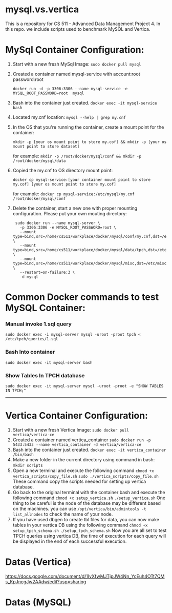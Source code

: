 # mysql.vs.vertica
This is a repository for CS 511 - Advanced Data Management Project 4. In this repo. we include scripts used to benchmark MySQL and Vertica.

# MySql Container Configuration:
1. Start with a new fresh MySql Image: `sudo docker pull mysql`
2. Created a container named mysql-service with account:root password:root

   `docker run -d -p 3306:3306 --name mysql-service -e MYSQL_ROOT_PASSWORD=root  mysql`
4. Bash into the container just created. `docker exec -it mysql-service bash`
5. Located my.cnf location: `mysql --help | grep my.cnf`
6. In the OS that you're running the container, create a mount point for the container:
   
   `mkdir -p [your os mount point to store my.cof] && mkdir -p [your os mount point to store dataset]`

   for example: `mkdir -p /root/docker/mysql/conf && mkdir -p /root/docker/mysql/data`
7. Copied the my.cnf to OS directory mount point:

   `docker cp mysql-service:[your container mount point to store my.cof] [your os mount point to store my.cof]`

   for example: `docker cp mysql-service:/etc/mysql/my.cnf /root/docker/mysql/conf`
9. Delete the container, start a new one with proper mounting configuration. Please put your own mouting directory:

        sudo docker run --name mysql-server \
          -p 3306:3306 -e MYSQL_ROOT_PASSWORD=root \
          --mount type=bind,src=/home/cs511/workplace/docker/mysql/conf/my.cnf,dst=/etc/mysql/my.cnf \ 
          --mount type=bind,src=/home/cs511/workplace/docker/mysql/data/tpch,dst=/etc/tpch \
          --mount type=bind,src=/home/cs511/workplace/docker/mysql/misc,dst=/etc/misc \
          --restart=on-failure:3 \
          -d mysql
# Common Docker commands to test MySQL Container:
  ### Manual invoke 1.sql query
  `sudo docker exec -i mysql-server mysql -uroot -proot tpch < /etc/tpch/queries/1.sql`

  ### Bash Into container
  `sudo docker exec -it mysql-server bash`

  ### Show Tables In TPCH database
  `sudo docker exec -it mysql-server mysql -uroot -proot -e "SHOW TABLES IN TPCH;"`

---

# Vertica Container Configuration:
1. Start with a new fresh Vertica Image: `sudo docker pull vertica/vertica-ce`
2. Created a container named vertica_container
   `sudo docker run -p 5433:5433 --name vertica_container -d vertica/vertica-ce`
3. Bash into the container just created. `docker exec -it vertica_container /bin/bash`
4. Make a new folder in the current directory using command in bash: `mkdir scripts`
5. Open a new terminal and execute the following command
   `chmod +x vertica_scripts/copy_file.sh`
   `sudo ./vertica_scripts/copy_file.sh`
   These command copy the scripts needed for setting up vertica database.
6. Go back to the original terminal with the container bash and execute the following command
   `chmod +x setup_vertica.sh`
   `./setup_vertica.sh`
   One thing to be careful is the node of the database may be different based on the machines. you can use `/opt/vertica/bin/admintools -t list_allnodes` to check the name of your node.
7. If you have used dbgen to create tbl files for data, you can now make tables in your vertica DB using the following command
   `chmod +x setup_tpch_schema.sh`
   `./setup_tpch_schema.sh`
Now you are all set to test TPCH queries using vertica DB, the time of execution for each query will be displayed in the end of each successful execution.

# Datas (Vertica)
https://docs.google.com/document/d/1IvXfwMJTjpJW4Nn_YcEuh4OTt7QMs_KpJncgJw2AAdw/edit?usp=sharing

# Datas (MySQL)
